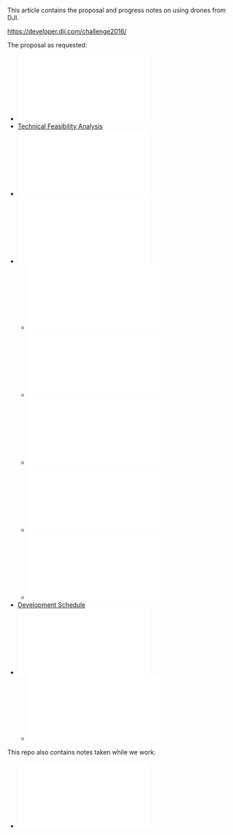 This article contains the proposal and progress notes on using drones from DJI.

https://developer.dji.com/challenge2016/

The proposal as requested:

* ![Team](team.md)
* [Technical Feasibility Analysis](feasibility.md)
* ![Proposal (hardware and software components)](proposal.md)
* ![Development Plan](development-plan.md)
   * ![Strategies](strategies.md)
   * ![Android app](android-app.md)
   * ![Casting video](casting.md)
   * ![Ford SYNC Applink](ford-sync.md)
   * ![Navigation](navigation.md)
* [Development Schedule](schedule.md)
* ![Resources](resources.md)
   * ![DJI SDKs](dji-sdks.md)

This repo also contains notes taken while we work:

   * ![Android App Notes](android-app-notes.md)
